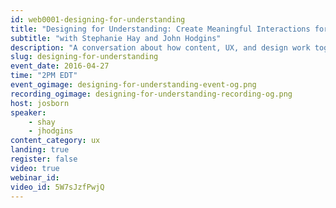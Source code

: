 ```yaml
---
id: web0001-designing-for-understanding
title: "Designing for Understanding: Create Meaningful Interactions for Web and Mobile"
subtitle: "with Stephanie Hay and John Hodgins"
description: "A conversation about how content, UX, and design work together to create meaningful interactions with special guests Stephanie Hay and John Hodgins."
slug: designing-for-understanding
event_date: 2016-04-27
time: "2PM EDT"
event_ogimage: designing-for-understanding-event-og.png
recording_ogimage: designing-for-understanding-recording-og.png
host: josborn
speaker:
    - shay
    - jhodgins
content_category: ux
landing: true
register: false
video: true
webinar_id:
video_id: 5W7sJzfPwjQ
---
```

